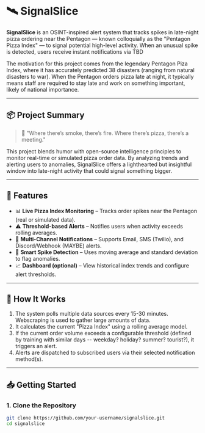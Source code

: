 # 🛰️ SignalSlice

**SignalSlice** is an OSINT-inspired alert system that tracks spikes in late-night pizza ordering near the Pentagon — known colloquially as the "Pentagon Pizza Index" — to signal potential high-level activity. When an unusual spike is detected, users receive instant notifications via TBD

The motivation for this project comes from the legendary Pentagon Piza Index, where it has accurately predicted 38 disasters (ranging from natural disasters to war). When the Pentagon orders pizza late at night, it typically means staff are required to stay late and work on something important, likely of national importance.

---

## 📦 Project Summary

> 🍕 "Where there’s smoke, there’s fire. Where there’s pizza, there’s a meeting."

This project blends humor with open-source intelligence principles to monitor real-time or simulated pizza order data. By analyzing trends and alerting users to anomalies, SignalSlice offers a lighthearted but insightful window into late-night activity that could signal something bigger.

---

## 🚀 Features

- 📊 **Live Pizza Index Monitoring** – Tracks order spikes near the Pentagon (real or simulated data).
- ⚠️ **Threshold-based Alerts** – Notifies users when activity exceeds rolling averages.
- 📨 **Multi-Channel Notifications** – Supports Email, SMS (Twilio), and Discord/Webhook (MAYBE) alerts.
- 🧠 **Smart Spike Detection** – Uses moving average and standard deviation to flag anomalies.
- 📈 **Dashboard (optional)** – View historical index trends and configure alert thresholds.

---

## 📡 How It Works

1. The system polls multiple data sources every 15-30 minutes. Webscraping is used to gather large amounts of data.
2. It calculates the current "Pizza Index" using a rolling average model.
3. If the current order volume exceeds a configurable threshold (defined by training with similar days -- weekday? holiday? summer? tourist?), it triggers an alert.
4. Alerts are dispatched to subscribed users via their selected notification method(s).

---

## 📥 Getting Started

### 1. Clone the Repository

```bash
git clone https://github.com/your-username/signalslice.git
cd signalslice
